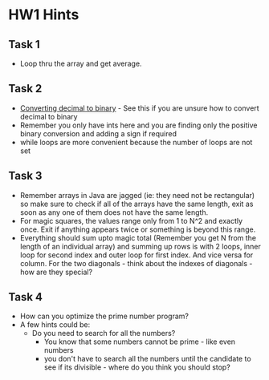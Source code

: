 # HW1 Hints

## Task 1
- Loop thru the array and get average.

## Task 2
- [Converting decimal to binary](https://www.cuemath.com/numbers/decimal-to-binary/) - See this if you are unsure how to convert decimal to binary
- Remember you only have ints here and you are finding only the positive binary conversion and adding a sign if required
- while loops are more convenient because the number of loops are not set

## Task 3
- Remember arrays in Java are jagged (ie: they need not be rectangular) so make sure to check if all of the arrays have the same length, exit as soon as any one of them does not have the same length.
- For magic squares, the values range only from 1 to N^2 and exactly once. Exit if anything appears twice or something is beyond this range.
- Everything should sum upto magic total (Remember you get N from the length of an individual array) and summing up rows is with 2 loops, inner loop for second index and outer loop for first index. And vice versa for column. For the two diagonals - think about the indexes of diagonals - how are they special?

## Task 4
- How can you optimize the prime number program?
- A few hints could be:
  - Do you need to search for all the numbers?
    - You know that some numbers cannot be prime - like even numbers
    - you don't have to search all the numbers until the candidate to see if its divisible - where do you think you should stop?
 
